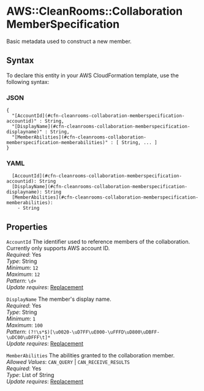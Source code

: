 # AWS::CleanRooms::Collaboration MemberSpecification<a name="aws-properties-cleanrooms-collaboration-memberspecification"></a>

Basic metadata used to construct a new member\.

## Syntax<a name="aws-properties-cleanrooms-collaboration-memberspecification-syntax"></a>

To declare this entity in your AWS CloudFormation template, use the following syntax:

### JSON<a name="aws-properties-cleanrooms-collaboration-memberspecification-syntax.json"></a>

```
{
  "[AccountId](#cfn-cleanrooms-collaboration-memberspecification-accountid)" : String,
  "[DisplayName](#cfn-cleanrooms-collaboration-memberspecification-displayname)" : String,
  "[MemberAbilities](#cfn-cleanrooms-collaboration-memberspecification-memberabilities)" : [ String, ... ]
}
```

### YAML<a name="aws-properties-cleanrooms-collaboration-memberspecification-syntax.yaml"></a>

```
  [AccountId](#cfn-cleanrooms-collaboration-memberspecification-accountid): String
  [DisplayName](#cfn-cleanrooms-collaboration-memberspecification-displayname): String
  [MemberAbilities](#cfn-cleanrooms-collaboration-memberspecification-memberabilities): 
    - String
```

## Properties<a name="aws-properties-cleanrooms-collaboration-memberspecification-properties"></a>

`AccountId`  <a name="cfn-cleanrooms-collaboration-memberspecification-accountid"></a>
The identifier used to reference members of the collaboration\. Currently only supports AWS account ID\.  
*Required*: Yes  
*Type*: String  
*Minimum*: `12`  
*Maximum*: `12`  
*Pattern*: `\d+`  
*Update requires*: [Replacement](https://docs.aws.amazon.com/AWSCloudFormation/latest/UserGuide/using-cfn-updating-stacks-update-behaviors.html#update-replacement)

`DisplayName`  <a name="cfn-cleanrooms-collaboration-memberspecification-displayname"></a>
The member's display name\.  
*Required*: Yes  
*Type*: String  
*Minimum*: `1`  
*Maximum*: `100`  
*Pattern*: `(?!\s*$)[\u0020-\uD7FF\uE000-\uFFFD\uD800\uDBFF-\uDC00\uDFFF\t]*`  
*Update requires*: [Replacement](https://docs.aws.amazon.com/AWSCloudFormation/latest/UserGuide/using-cfn-updating-stacks-update-behaviors.html#update-replacement)

`MemberAbilities`  <a name="cfn-cleanrooms-collaboration-memberspecification-memberabilities"></a>
The abilities granted to the collaboration member\.  
*Allowed Values*: `CAN_QUERY` \| `CAN_RECEIVE_RESULTS`  
*Required*: Yes  
*Type*: List of String  
*Update requires*: [Replacement](https://docs.aws.amazon.com/AWSCloudFormation/latest/UserGuide/using-cfn-updating-stacks-update-behaviors.html#update-replacement)